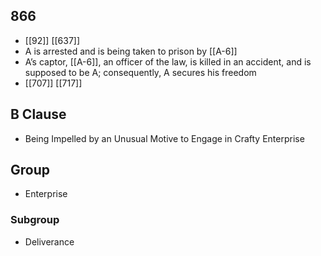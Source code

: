 ## 866
- [[92]] [[637]] 
- A is arrested and is being taken to prison by [[A-6]]
- A’s captor, [[A-6]], an officer of the law, is killed in an accident, and is supposed to be A; consequently, A secures his freedom
- [[707]] [[717]] 

## B Clause
- Being Impelled by an Unusual Motive to Engage in Crafty Enterprise

## Group
- Enterprise

### Subgroup
- Deliverance

